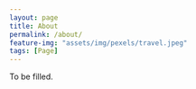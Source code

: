 ```yaml
---
layout: page
title: About
permalink: /about/
feature-img: "assets/img/pexels/travel.jpeg"
tags: [Page]
---
```


To be filled.
